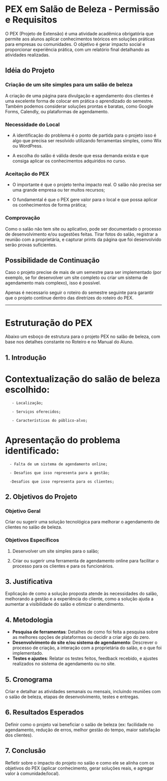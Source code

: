 # PEX em Salão de Beleza - Permissão e Requisitos

O PEX (Projeto de Extensão) é uma atividade acadêmica obrigatória que permite aos alunos aplicar conhecimentos teóricos em soluções práticas para empresas ou comunidades. 
O objetivo é gerar impacto social e proporcionar experiência prática, com um relatório final detalhando as atividades realizadas.

## Idéia do Projeto

### Criação de um site simples para um salão de beleza

A criação de uma página para divulgação e agendamento dos clientes é uma excelente forma de colocar em prática o aprendizado do semestre. 
Também podemos considerar soluções prontas e baratas, como Google Forms, Calendly, ou plataformas de agendamento.

### Necessidade do Local

- A identificação do problema é o ponto de partida para o projeto isso é algo que precisa ser resolvido utilizando ferramentas simples, como Wix ou WordPress.

- A escolha do salão é válida desde que essa demanda exista e que consiga aplicar os conhecimentos adquiridos no curso.

### Aceitação do PEX

- O importante é que o projeto tenha impacto real. O salão não precisa ser uma grande empresa ou ter muitos recursos; 

- O fundamental é que o PEX gere valor para o local e que possa aplicar os conhecimentos de forma prática;

### Comprovação

Como o salão não tem site ou aplicativo, pode ser documentado o processo de desenvolvimento e/ou sugestões feitas. Tirar fotos do salão, 
registrar a reunião com a proprietária, e capturar prints da página que foi desenvolvido serão provas suficientes.

## Possibilidade de Continuação

Caso o projeto precise de mais de um semestre para ser implementado (por exemplo, se for desenvolver um site completo ou criar um sistema 
de agendamento mais complexo), isso é possível. 

Apenas é necessario seguir o roteiro do semestre seguinte para garantir que o projeto continue dentro das diretrizes do roteiro do PEX.

---

# Estruturação do PEX

Abaixo um esboço de estrutura para o projeto PEX no salão de beleza, com base nos detalhes constante no Roteiro e no Manual do Aluno.

## 1. Introdução

# Contextualização do salão de beleza escolhido: 
       
       - Localização;
       
       - Serviços oferecidos;
       
       - Características do público-alvo;

# Apresentação do problema identificado: 

      - Falta de um sistema de agendamento online;
      
      - Desafios que isso representa para a gestão;
      
      -Desafios que isso representa para os clientes;

## 2. Objetivos do Projeto

### Objetivo Geral
Criar ou sugerir uma solução tecnológica para melhorar o agendamento de clientes no salão de beleza.

### Objetivos Específicos

1. Desenvolver um site simples para o salão;

2. Criar ou sugerir uma ferramenta de agendamento online para facilitar o processo para os clientes e para os funcionários.

## 3. Justificativa

Explicação de como a solução proposta atende às necessidades do salão, melhorando a gestão e a experiência do cliente, como a solução 
ajuda a aumentar a visibilidade do salão e otimizar o atendimento.

## 4. Metodologia

- **Pesquisa de ferramentas**: Detalhes de como foi feita a pesquisa sobre as melhores opções de plataformas ou decidir a criar algo do zero.
- **Desenvolvimento do site e/ou sistema de agendamento**: Descrever o processo de criação, a interação com a proprietária do salão, e o que foi implementado.
- **Testes e ajustes**: Relatar os testes feitos, feedback recebido, e ajustes realizados no sistema de agendamento ou no site.

## 5. Cronograma

Criar e detalhar as atividades semanais ou mensais, incluindo reuniões com o salão de beleza, etapas de desenvolvimento, testes e entregas.

## 6. Resultados Esperados

Definir como o projeto vai beneficiar o salão de beleza (ex: facilidade no agendamento, redução de erros, melhor gestão do tempo, maior satisfação dos clientes).

## 7. Conclusão

Refletir sobre o impacto do projeto no salão e como ele se alinha com os objetivos do PEX (aplicar conhecimento, gerar soluções reais, e agregar valor à comunidade/local).

